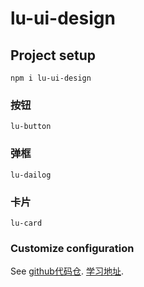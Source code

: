<!--
 * @Author: Lu Zhu
 * @Date: 2023-09-25 23:25:14
 * @LastEditors: Lu Zhu
 * @LastEditTime: 2023-09-26 23:58:14
 * @FilePath: \lu-ui-design\lu-ui\README.md
 * @Description: 
-->
# lu-ui-design

## Project setup
```
npm i lu-ui-design
```

### 按钮
```
lu-button
```

### 弹框
```
lu-dailog
```

### 卡片
```
lu-card
```

### Customize configuration
See [github代码仓](https://github.com/LuSweet/lu-ui-design).
[学习地址](https://zhuanlan.zhihu.com/p/459284053). 
